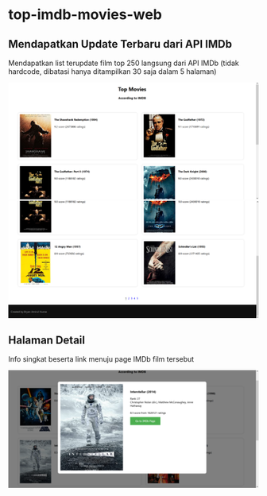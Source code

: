 # top-imdb-movies-web
## Mendapatkan Update Terbaru dari API IMDb
Mendapatkan list terupdate film top 250 langsung dari API IMDb (tidak hardcode, dibatasi hanya ditampilkan 30 saja dalam 5 halaman)<br/>

![Output](./raw/halamanutama-1.PNG)
![Output](./raw/halamanutama-2.PNG)
## Halaman Detail
Info singkat beserta link menuju page IMDb film tersebut<br/>

![Output](./raw/halamandetail.PNG)
